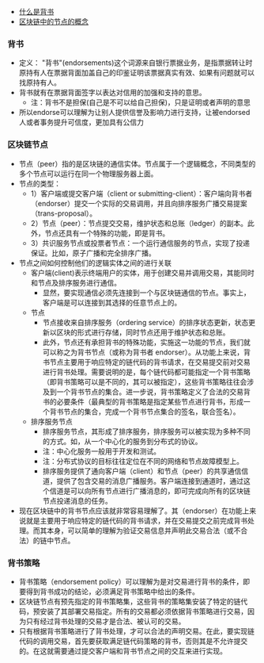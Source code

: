 
+ [什么是背书]()
+ [区块链中的节点的概念]()

### 背书
+ 定义： "背书"(endorsements)这个词源来自银行票据业务，是指票据转让时原持有人在票据背面加盖自己的印鉴证明该票据真实有效、如果有问题就可以找原持有人。
+ 背书就有在票据背面签字以表达对信用的加强和支持的意思。
  - 注：背书不是担保(自己是不可以给自己担保)，只是证明或者声明的意思
+ 所以endorse可以理解为让别人提供信誉及影响力进行支持，让被endorsed人或者事务提升可信度，更加具有公信力


### 区块链节点
+ 节点（peer）指的是区块链的通信实体。节点属于一个逻辑概念，不同类型的多个节点可以运行在同一个物理服务器上面。
+ 节点的类型：
  - 1）客户端或提交客户端（client or submitting-client）：客户端向背书者（endorser）提交一个实际的交易调用，并且向排序服务广播交易提案（trans-proposal）。
  - 2）节点（peer）：节点提交交易，维护状态和总账（ledger）的副本。此外，节点还具有一个特殊的功能，即是背书。
  - 3）共识服务节点或投票者节点：一个运行通信服务的节点，实现了投递保证。比如，原子广播和完全排序广播。
+ 节点之间如何控制他们的逻辑实体之间的进行关联
  - 客户端(client)表示终端用户的实体，用于创建交易并调用交易，其能同时和节点及排序服务进行通信。
    - 显然，要实现通信必须先连接到一个与区块链通信的节点。事实上，客户端是可以连接到其选择的任意节点上的。
  - 节点
    - 节点接收来自排序服务（ordering service）的排序状态更新，状态更新以区块的形式进行存储，同时节点还用于维护状态和总账。
    - 此外，节点还有承担背书的特殊功能，实施这一功能的节点，我们就可以称之为背书节点（或称为背书者 endorser）。从功能上来说，背书节点主要用于响应特定的链代码的背书请求，在交易提交前对交易进行背书处理。需要说明的是，每个链代码都可能指定一个背书策略（即背书策略可以是不同的，其可以被指定），这些背书策略往往会涉及到一个背书节点的集合。进一步说，背书策略定义了合法的交易背书的必要条件（最典型的背书策略是指定某些节点进行背书，形成一个背书节点的集合，完成一个背书节点集合的签名，联合签名）。
  - 排序服务节点
    - 排序服务节点，其形成了排序服务，排序服务可以被实现为多种不同的方式。如，从一个中心化的服务到分布式的协议。
    - 注：中心化服务一般用于开发和测试。
    - 注：分布式协议的目标往往定位在不同的网络和节点故障模型上。
    - 排序服务提供了通向客户端（client）和节点（peer）的共享通信信道，提供了包含交易的消息广播服务。客户端连接到通道时，通过这个信道是可以向所有节点进行广播消息的，即可完成向所有的区块链节点投递消息的任务。
+ 现在区块链中的背书节点应该就非常容易理解了。其（endorser）在功能上来说就是主要用于响应特定的链代码的背书请求，并在交易提交之前完成背书处理。而其本身，可以简单的理解为验证交易信息并声明此交易合法（或不合法）的链中节点。

### 背书策略
+ 背书策略（endorsement policy）可以理解为是对交易进行背书的条件，即要得到背书成功的结论，必须满足背书策略中给出的条件。
+ 区块链节点有预先指定的背书策略集，这些背书的策略集安装了特定的链代码，预安装了其部署交易指定。所有的交易都必须依据背书策略进行交易，因为只有经过背书处理的交易才是合法、被认可的交易。
+ 只有根据背书策略进行了背书处理，才可以合法的声明交易。在此，要实现链代码的调用交易，首先要获取满足链代码策略的背书，否则其是不允许提交的。在这就需要通过提交客户端和背书节点之间的交互来进行实现。
